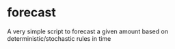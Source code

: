 # forecast
A very simple script to forecast a given amount based on deterministic/stochastic rules in time
